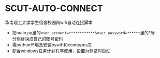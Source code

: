 # SCUT-AUTO-CONNECT
华南理工大学学生宿舍校园网wifi自动连接脚本  
- 把main.py里的`user_account=************&user_password=******`里的\*号分别替换成自己的账号密码
- 需python环境及安装pywifi和comtypes库
- 配合windows任务计划程序使用，设置为登录时启动
